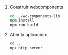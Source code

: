 1. Construir webcomponents
   ```bash
   cd ../wc-components-lib
   npm install
   npm run build
   ```

2. Abrir la aplicación:
   ```bash
   cd ..
   npx http-server
   ```